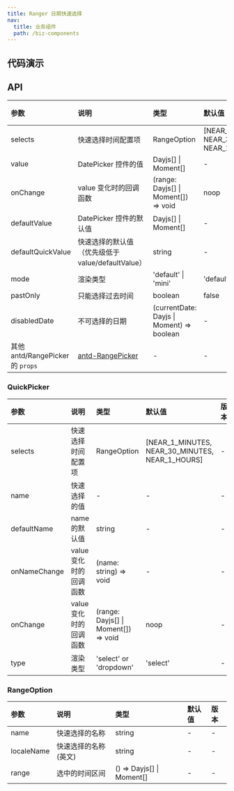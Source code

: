 ```yaml
---
title: Ranger 日期快速选择
nav:
  title: 业务组件
  path: /biz-components
---
```


## 代码演示

<code src="./demo/basic.tsx" title="基本"></code>

<code src="./demo/with-form.tsx" title="配合 Form 使用"></code>

<code src="./demo/selected.tsx" title="时间范围快捷选项"></code>

<code src="./demo/default-value.tsx" title="指定默认值"></code>

<code src="./demo/mini.tsx" title="mini 模式"></code>

<code src="./demo/quick-picker.tsx" title="单独使用"></code>

## API

| 参数 | 说明 | 类型 | 默认值 | 版本 |
| :-- | :-- | :-- | :-- | :-- |
| selects | 快速选择时间配置项 | RangeOption | [NEAR_1_MINUTES, NEAR_30_MINUTES, NEAR_1_HOURS] | - |
| value | DatePicker 控件的值 | Dayjs[] \| Moment[] | - | - |
| onChange | value 变化时的回调函数 | (range: Dayjs[] \| Moment[]) => void | noop | - |
| defaultValue | DatePicker 控件的默认值 | Dayjs[] \| Moment[] | - | - |
| defaultQuickValue | 快速选择的默认值（优先级低于 value/defaultValue） | string | - | - |
| mode | 渲染类型 | 'default' \| 'mini' | 'default' | - |
| pastOnly | 只能选择过去时间 | boolean | false | - |
| disabledDate | 不可选择的日期 | (currentDate: Dayjs \| Moment) => boolean | - | - |
| 其他 antd/RangePicker 的 `props` | [antd-RangePicker](https://ant.design/components/date-picker-cn/#RangePicker) | - | - | - |

### QuickPicker

| 参数 | 说明 | 类型 | 默认值 | 版本 |
| :-- | :-- | :-- | :-- | :-- |
| selects | 快速选择时间配置项 | RangeOption | [NEAR_1_MINUTES, NEAR_30_MINUTES, NEAR_1_HOURS] | - |
| name | 快速选择的值 | - | - | - |
| defaultName | name 的默认值 | string | - | - |
| onNameChange | value 变化时的回调函数 | (name: string) => void | - | - |
| onChange | value 变化时的回调函数 | (range: Dayjs[] \| Moment[]) => void | noop | - |
| type | 渲染类型 | 'select' or 'dropdown' | 'select' | - |

### RangeOption

| 参数       | 说明                 | 类型                      | 默认值 | 版本 |
| :--------- | :------------------- | :------------------------ | :----- | :--- |
| name       | 快速选择的名称       | string                    | -      | -    |
| localeName | 快速选择的名称(英文) | string                    | -      | -    |
| range      | 选中的时间区间       | () => Dayjs[] \| Moment[] | -      | -    |
